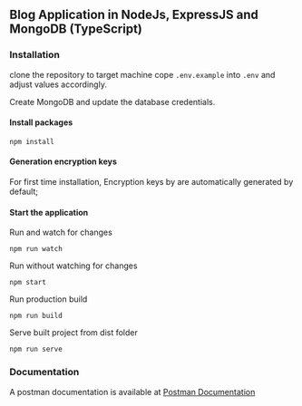 ## Blog Application in NodeJs, ExpressJS and MongoDB (TypeScript)

### Installation

clone the repository to target machine
cope ```.env.example``` into ```.env``` and adjust values accordingly.

Create MongoDB and update the database credentials.

#### Install packages
```` npm install ````

#### Generation encryption keys
For first time installation, Encryption keys by are automatically generated by default;

#### Start the application

Run and watch for changes

```` npm run watch ````

Run without watching for changes

```` npm start ````

Run production build

```` npm run build ````

Serve built project from dist folder

```` npm run serve ````

### Documentation
A postman documentation is available at [Postman Documentation](https://documenter.getpostman.com/view/5035986/2sAXjF7uX9)